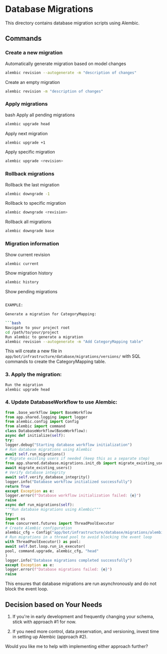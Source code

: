 # Database Migrations

This directory contains database migration scripts using Alembic.

## Commands

### Create a new migration

Automatically generate migration based on model changes

```bash
alembic revision --autogenerate -m "description of changes"
```

Create an empty migration

```bash
alembic revision -m "description of changes"
```
### Apply migrations
bash
Apply all pending migrations

```bash
alembic upgrade head
```

Apply next migration

```bash
alembic upgrade +1
```

Apply specific migration

```bash
alembic upgrade <revision>
```
### Rollback migrations

Rollback the last migration

```bash
alembic downgrade -1
```

Rollback to specific migration

```bash
alembic downgrade <revision>
```

Rollback all migrations

```bash
alembic downgrade base
```
### Migration information

Show current revision

```bash
alembic current
```

Show migration history

```bash
alembic history
```

Show pending migrations

```bash

EXAMPLE:

Generate a migration for CategoryMapping:

```bash
Navigate to your project root
cd /path/to/your/project
Run alembic to generate a migration
alembic revision --autogenerate -m "Add CategoryMapping table"
```

This will create a new file in `app/bot/infrastructure/database/migrations/versions/` with SQL commands to create the CategoryMapping table.

### 3. Apply the migration:

```bash
Run the migration
alembic upgrade head
```

### 4. Update DatabaseWorkflow to use Alembic:

```python
from .base_workflow import BaseWorkflow
from app.shared.logging import logger
from alembic.config import Config
from alembic import command
class DatabaseWorkflow(BaseWorkflow):
async def initialize(self):
try:
logger.debug("Starting database workflow initialization")
# Run database migrations using Alembic
await self.run_migrations()
# Migrate existing users if needed (keep this as a separate step)
from app.shared.database.migrations.init_db import migrate_existing_users
await migrate_existing_users()
# Verify database integrity
await self.verify_database_integrity()
logger.info("Database workflow initialized successfully")
return True
except Exception as e:
logger.error(f"Database workflow initialization failed: {e}")
raise
async def run_migrations(self):
"""Run database migrations using Alembic"""
try:
import os
from concurrent.futures import ThreadPoolExecutor
# Create Alembic configuration
alembic_cfg = Config("app/bot/infrastructure/database/migrations/alembic.ini")
# Run migrations in a thread pool to avoid blocking the event loop
with ThreadPoolExecutor() as pool:
await self.bot.loop.run_in_executor(
pool, command.upgrade, alembic_cfg, "head"
)
logger.info("Database migrations completed successfully")
except Exception as e:
logger.error(f"Database migrations failed: {e}")
raise
```

This ensures that database migrations are run asynchronously and do not block the event loop.

## Decision based on Your Needs

1. If you're in early development and frequently changing your schema, stick with approach #1 for now.

2. If you need more control, data preservation, and versioning, invest time in setting up Alembic (approach #2).

Would you like me to help with implementing either approach further?